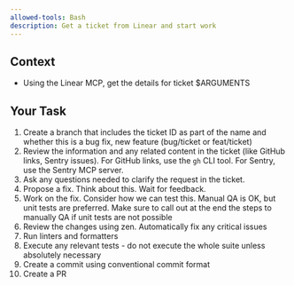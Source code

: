 ```yaml
---
allowed-tools: Bash
description: Get a ticket from Linear and start work
---
```


## Context

- Using the Linear MCP, get the details for ticket $ARGUMENTS

## Your Task

1. Create a branch that includes the ticket ID as part of the name and whether this is
a bug fix, new feature (bug/ticket or feat/ticket)
2. Review the information and any related content in the ticket (like GitHub links, Sentry issues).
For GitHub links, use the `gh` CLI tool.
For Sentry, use the Sentry MCP server.
3. Ask any questions needed to clarify the request in the ticket.
4. Propose a fix. Think about this. Wait for feedback.
5. Work on the fix. Consider how we can test this. Manual QA is OK, but unit tests are
preferred. Make sure to call out at the end the steps to manually QA if unit tests are
not possible
6. Review the changes using zen. Automatically fix any critical issues
7. Run linters and formatters
8. Execute any relevant tests - do not execute the whole suite unless absolutely necessary
9. Create a commit using conventional commit format
10. Create a PR
